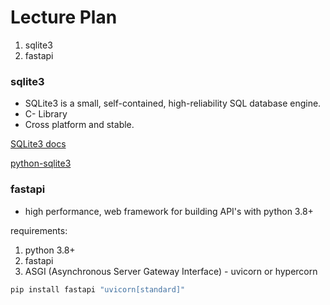 # Lecture Plan

1. sqlite3
2. fastapi



### sqlite3


- SQLite3 is a small, self-contained, high-reliability SQL database engine.
- C- Library
- Cross platform and stable.


[SQLite3 docs](https://www.sqlite.org/)

[python-sqlite3](https://docs.python.org/3/library/sqlite3.html)

### fastapi


- high performance, web framework for building API's with python 3.8+

requirements:

1. python 3.8+
2. fastapi
3. ASGI (Asynchronous Server Gateway Interface) - uvicorn or hypercorn

```bash
pip install fastapi "uvicorn[standard]"
```



